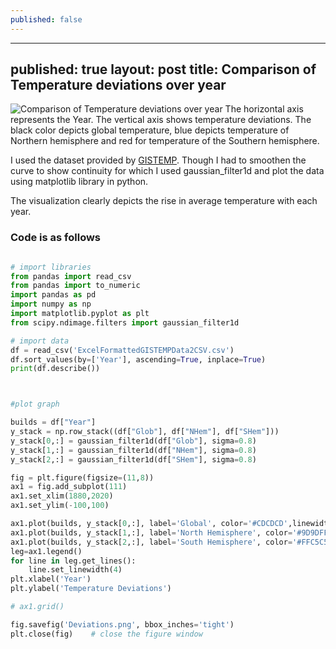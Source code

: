 ```yaml
---
published: false
---
```

---
published: true
layout: post
title: Comparison of Temperature deviations over year
---
![Comparison of Temperature deviations over year](temperatureDeviations.png "Comparison of Temperature deviations over year")
The horizontal axis represents the Year. The vertical axis shows temperature deviations. The  black color depicts global temperature, blue depicts temperature of Northern hemisphere and red for temperature of the Southern hemisphere. 

I used the dataset provided by [GISTEMP](http://data.giss.nasa.gov/gistemp/). Though I had to smoothen the curve to show continuity for which I used gaussian_filter1d and plot the data using matplotlib library in python.


The visualization clearly depicts the rise in average temperature with each year.

### Code is as follows

```python

# import libraries
from pandas import read_csv
from pandas import to_numeric
import pandas as pd
import numpy as np
import matplotlib.pyplot as plt
from scipy.ndimage.filters import gaussian_filter1d

# import data
df = read_csv('ExcelFormattedGISTEMPData2CSV.csv')
df.sort_values(by=['Year'], ascending=True, inplace=True)
print(df.describe())



#plot graph

builds = df["Year"]
y_stack = np.row_stack((df["Glob"], df["NHem"], df["SHem"])) 
y_stack[0,:] = gaussian_filter1d(df["Glob"], sigma=0.8)
y_stack[1,:] = gaussian_filter1d(df["NHem"], sigma=0.8)
y_stack[2,:] = gaussian_filter1d(df["SHem"], sigma=0.8)

fig = plt.figure(figsize=(11,8))
ax1 = fig.add_subplot(111)
ax1.set_xlim(1880,2020)
ax1.set_ylim(-100,100)

ax1.plot(builds, y_stack[0,:], label='Global', color='#CDCDCD',linewidth='2')
ax1.plot(builds, y_stack[1,:], label='North Hemisphere', color='#9D9DFF',linewidth='2')
ax1.plot(builds, y_stack[2,:], label='South Hemisphere', color='#FFC5C5',linewidth='2')
leg=ax1.legend()
for line in leg.get_lines():
    line.set_linewidth(4)
plt.xlabel('Year')
plt.ylabel('Temperature Deviations')

# ax1.grid()

fig.savefig('Deviations.png', bbox_inches='tight')
plt.close(fig)    # close the figure window
```

